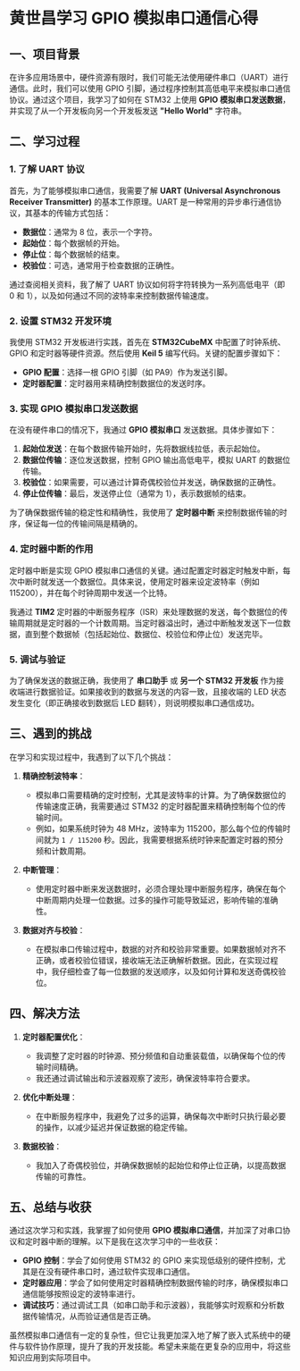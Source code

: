 # 黄世昌学习 GPIO 模拟串口通信心得

## 一、项目背景

在许多应用场景中，硬件资源有限时，我们可能无法使用硬件串口（UART）进行通信。此时，我们可以使用 GPIO 引脚，通过程序控制其高低电平来模拟串口通信协议。通过这个项目，我学习了如何在 STM32 上使用 **GPIO 模拟串口发送数据**，并实现了从一个开发板向另一个开发板发送 **"Hello World"** 字符串。

## 二、学习过程

### 1. 了解 UART 协议
首先，为了能够模拟串口通信，我需要了解 **UART (Universal Asynchronous Receiver Transmitter)** 的基本工作原理。UART 是一种常用的异步串行通信协议，其基本的传输方式包括：
- **数据位**：通常为 8 位，表示一个字符。
- **起始位**：每个数据帧的开始。
- **停止位**：每个数据帧的结束。
- **校验位**：可选，通常用于检查数据的正确性。

通过查阅相关资料，我了解了 UART 协议如何将字符转换为一系列高低电平（即 0 和 1），以及如何通过不同的波特率来控制数据传输速度。

### 2. 设置 STM32 开发环境
我使用 STM32 开发板进行实践，首先在 **STM32CubeMX** 中配置了时钟系统、GPIO 和定时器等硬件资源。然后使用 **Keil 5** 编写代码。关键的配置步骤如下：
- **GPIO 配置**：选择一根 GPIO 引脚（如 PA9）作为发送引脚。
- **定时器配置**：定时器用来精确控制数据位的发送时序。

### 3. 实现 GPIO 模拟串口发送数据
在没有硬件串口的情况下，我通过 **GPIO 模拟串口** 发送数据。具体步骤如下：
1. **起始位发送**：在每个数据传输开始时，先将数据线拉低，表示起始位。
2. **数据位传输**：逐位发送数据，控制 GPIO 输出高低电平，模拟 UART 的数据位传输。
3. **校验位**：如果需要，可以通过计算奇偶校验位并发送，确保数据的正确性。
4. **停止位传输**：最后，发送停止位（通常为 1），表示数据帧的结束。

为了确保数据传输的稳定性和精确性，我使用了 **定时器中断** 来控制数据传输的时序，保证每一位的传输间隔是精确的。

### 4. 定时器中断的作用
定时器中断是实现 GPIO 模拟串口通信的关键。通过配置定时器定时触发中断，每次中断时就发送一个数据位。具体来说，使用定时器来设定波特率（例如 115200），并在每个时钟周期中发送一个比特。

我通过 **TIM2** 定时器的中断服务程序（ISR）来处理数据的发送，每个数据位的传输周期就是定时器的一个计数周期。当定时器溢出时，通过中断触发发送下一位数据，直到整个数据帧（包括起始位、数据位、校验位和停止位）发送完毕。

### 5. 调试与验证
为了确保发送的数据正确，我使用了 **串口助手** 或 **另一个 STM32 开发板** 作为接收端进行数据验证。如果接收到的数据与发送的内容一致，且接收端的 LED 状态发生变化（即正确接收到数据后 LED 翻转），则说明模拟串口通信成功。

## 三、遇到的挑战

在学习和实现过程中，我遇到了以下几个挑战：

1. **精确控制波特率**：
   - 模拟串口需要精确的定时控制，尤其是波特率的计算。为了确保数据位的传输速度正确，我需要通过 STM32 的定时器配置来精确控制每个位的传输时间。
   - 例如，如果系统时钟为 48 MHz，波特率为 115200，那么每个位的传输时间就为 `1 / 115200` 秒。因此，我需要根据系统时钟来配置定时器的预分频和计数周期。

2. **中断管理**：
   - 使用定时器中断来发送数据时，必须合理处理中断服务程序，确保在每个中断周期内处理一位数据。过多的操作可能导致延迟，影响传输的准确性。
   
3. **数据对齐与校验**：
   - 在模拟串口传输过程中，数据的对齐和校验非常重要。如果数据帧对齐不正确，或者校验位错误，接收端无法正确解析数据。因此，在实现过程中，我仔细检查了每一位数据的发送顺序，以及如何计算和发送奇偶校验位。

## 四、解决方法

1. **定时器配置优化**：
   - 我调整了定时器的时钟源、预分频值和自动重装载值，以确保每个位的传输时间精确。
   - 我还通过调试输出和示波器观察了波形，确保波特率符合要求。

2. **优化中断处理**：
   - 在中断服务程序中，我避免了过多的运算，确保每次中断时只执行最必要的操作，以减少延迟并保证数据的稳定传输。

3. **数据校验**：
    - 我加入了奇偶校验位，并确保数据帧的起始位和停止位正确，以提高数据传输的可靠性。

## 五、总结与收获

通过这次学习和实践，我掌握了如何使用 **GPIO 模拟串口通信**，并加深了对串口协议和定时器中断的理解。以下是我在这次学习中的一些收获：

- **GPIO 控制**：学会了如何使用 STM32 的 GPIO 来实现低级别的硬件控制，尤其是在没有硬件串口时，通过软件实现串口通信。
- **定时器应用**：学会了如何使用定时器精确控制数据传输的时序，确保模拟串口通信能够按照设定的波特率进行。
- **调试技巧**：通过调试工具（如串口助手和示波器），我能够实时观察和分析数据传输情况，从而验证通信是否正确。

虽然模拟串口通信有一定的复杂性，但它让我更加深入地了解了嵌入式系统中的硬件与软件协作原理，提升了我的开发技能。希望未来能在更复杂的应用中，将这些知识应用到实际项目中。

